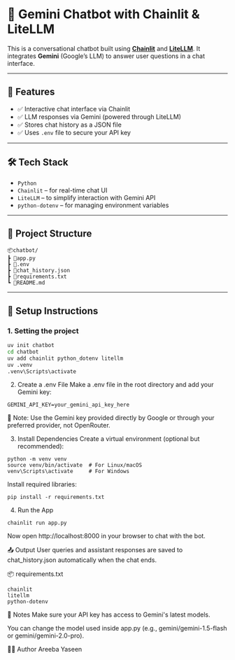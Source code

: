 # 🤖 Gemini Chatbot with Chainlit & LiteLLM

This is a conversational chatbot built using **[Chainlit](https://docs.chainlit.io/)** and **[LiteLLM](https://docs.litellm.ai/)**. It integrates **Gemini** (Google’s LLM) to answer user questions in a chat interface.

---

## 🧠 Features

- ✅ Interactive chat interface via Chainlit
- ✅ LLM responses via Gemini (powered through LiteLLM)
- ✅ Stores chat history as a JSON file
- ✅ Uses `.env` file to secure your API key

---

## 🛠️ Tech Stack

- `Python`
- `Chainlit` – for real-time chat UI
- `LiteLLM` – to simplify interaction with Gemini API
- `python-dotenv` – for managing environment variables

---

## 📁 Project Structure
```
📦chatbot/
┣ 📄app.py
┣ 📄.env
┣ 📄chat_history.json
┣ 📄requirements.txt
┗ 📄README.md

```

---

## 🔧 Setup Instructions

### 1. Setting the project

```bash
uv init chatbot
cd chatbot
uv add chainlit python_dotenv litellm
uv .venv
.venv\Scripts\activate
```
2. Create a .env File
Make a .env file in the root directory and add your Gemini key:
```
GEMINI_API_KEY=your_gemini_api_key_here
```
🔐 Note: Use the Gemini key provided directly by Google or through your preferred provider, not OpenRouter.

3. Install Dependencies
Create a virtual environment (optional but recommended):
```
python -m venv venv
source venv/bin/activate  # For Linux/macOS
venv\Scripts\activate     # For Windows
```
Install required libraries:
```
pip install -r requirements.txt
```
4. Run the App
```
chainlit run app.py
```
Now open http://localhost:8000 in your browser to chat with the bot.

📤 Output
User queries and assistant responses are saved to chat_history.json automatically when the chat ends.

📦 requirements.txt
```
chainlit
litellm
python-dotenv
```
📌 Notes
Make sure your API key has access to Gemini's latest models.

You can change the model used inside app.py (e.g., gemini/gemini-1.5-flash or gemini/gemini-2.0-pro).

🙋‍♀️ Author
Areeba Yaseen
